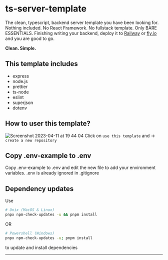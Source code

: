 # ts-server-template

The clean, typescript, backend server template you have been looking for. Nothing included. No React Framework. No fullstack template. Only BARE ESSENTIALS. Finishing writing your backend, deploy it to [Railway](https://railway.app) or [fly.io](https://fly.io/) and you are good to go.

**Clean. Simple.**

## This template includes

- express
- node.js
- prettier
- ts-node
- eslint
- superjson
- dotenv

## How to user this template? 
![Screenshot 2023-04-11 at 19 44 04](https://user-images.githubusercontent.com/79988376/231259312-8fbc0e26-f8e3-45ed-9adc-1198fa0b4e33.png)
Click on `use this template` and -> `create a new repository`


## Copy .env-example to .env

Copy .env-example to .env and edit the new file to add your environment variables. .env is already ignored in .gitignore

## Dependency updates

Use

```sh
# Unix (MacOS & Linux)
pnpx npm-check-updates -u && pnpm install
```

OR

```sh
# Powershell (Windows)
pnpx npm-check-updates -u; pnpm install
```

to update and install dependencies

---
